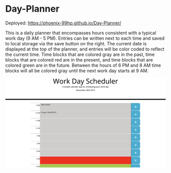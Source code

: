 # Day-Planner

Deployed: https://phoenix-99hp.github.io/Day-Planner/

This is a daily planner that encompasses hours consistent with a typical work day (9 AM - 5 PM). Entries can be written next to each time and saved to local storage via the save button on the right. The current date is displayed at the top of the planner, and entries will be color coded to reflect the current time. Time blocks that are colored gray are in the past, time blocks that are colored red are in the present, and time blocks that are colored green are in the future. Between the hours of 6 PM and 8 AM time blocks will all be colored gray until the next work day starts at 9 AM.

![](/images/day-planner-screenshot.png)